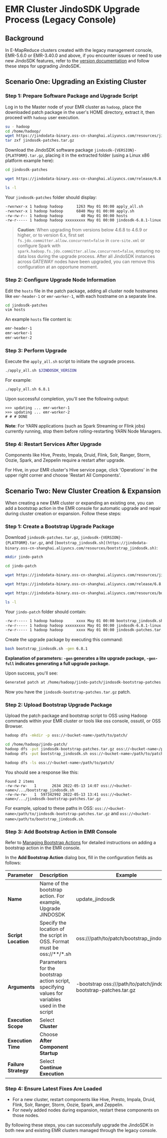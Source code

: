 # EMR Cluster JindoSDK Upgrade Process (Legacy Console)

## Background

In E-MapReduce clusters created with the legacy management console, EMR-5.6.0 or EMR-3.40.0 and above, if you encounter issues or need to use new JindoSDK features, refer to the [version documentation](../releases.md) and follow these steps for upgrading JindoSDK.

## Scenario One: Upgrading an Existing Cluster

### Step 1: Prepare Software Package and Upgrade Script

Log in to the Master node of your EMR cluster as `hadoop`, place the downloaded patch package in the user's HOME directory, extract it, then proceed with `hadoop` user execution.

```bash
su - hadoop
cd /home/hadoop/
wget https://jindodata-binary.oss-cn-shanghai.aliyuncs.com/resources/jindosdk-patches.tar.gz
tar zxf jindosdk-patches.tar.gz
```

Download the JindoSDK software package `jindosdk-{VERSION}-{PLATFORM}.tar.gz`, placing it in the extracted folder (using a Linux x86 platform example here):

```bash
cd jindosdk-patches

wget https://jindodata-binary.oss-cn-shanghai.aliyuncs.com/release/6.8.1/jindosdk-6.8.1-linux.tar.gz

ls -l
```

Your `jindosdk-patches` folder should display:

```bash
-rwxrwxr-x 1 hadoop hadoop      1263 May 01 00:00 apply_all.sh
-rwxrwxr-x 1 hadoop hadoop      6840 May 01 00:00 apply.sh
-rw-rw-r-- 1 hadoop hadoop        40 May 01 00:00 hosts
-rw-r----- 1 hadoop hadoop xxxxxxxxx May 01 00:00 jindosdk-6.8.1-linux.tar.gz
```

> **Caution**: When upgrading from versions below 4.6.8 to 4.6.9 or higher, or to version 6.x, first set `fs.jdo.committer.allow.concurrent=false` in `core-site.xml`
> or configure Spark with `spark.hadoop.fs.jdo.committer.allow.concurrent=false`, ensuring no data loss during the upgrade process.
> After all JindoSDK instances across GATEWAY nodes have been upgraded, you can remove this configuration at an opportune moment.

### Step 2: Configure Upgrade Node Information

Edit the `hosts` file in the patch package, adding all cluster node hostnames like `emr-header-1` or `emr-worker-1`, with each hostname on a separate line.

```bash
cd jindosdk-patches
vim hosts
```

An example `hosts` file content is:

```bash
emr-header-1
emr-worker-1
emr-worker-2
```

### Step 3: Perform Upgrade

Execute the `apply_all.sh` script to initiate the upgrade process.

```bash
./apply_all.sh $JINDOSDK_VERSION
```

For example:

```bash
./apply_all.sh 6.8.1
```

Upon successful completion, you'll see the following output:

```
>>> updating ... emr-worker-1
>>> updating ... emr-worker-2
# # # DONE
```

**Note**: For YARN applications (such as Spark Streaming or Flink jobs) currently running, stop them before rolling-restarting YARN Node Managers.

### Step 4: Restart Services After Upgrade

Components like Hive, Presto, Impala, Druid, Flink, Solr, Ranger, Storm, Oozie, Spark, and Zeppelin require a restart after upgrade.

For Hive, in your EMR cluster's Hive service page, click 'Operations' in the upper right corner and choose 'Restart All Components'.

## Scenario Two: New Cluster Creation & Expansion

When creating a new EMR cluster or expanding an existing one, you can add a bootstrap action in the EMR console for automatic upgrade and repair during cluster creation or expansion. Follow these steps:

### Step 1: Create a Bootstrap Upgrade Package

Download `jindosdk-patches.tar.gz`, `jindosdk-{VERSION}-{PLATFORM}.tar.gz`, and `[bootstrap_jindosdk.sh](https://jindodata-binary.oss-cn-shanghai.aliyuncs.com/resources/bootstrap_jindosdk.sh)`:

```bash
mkdir jindo-patch

cd jindo-patch

wget https://jindodata-binary.oss-cn-shanghai.aliyuncs.com/resources/jindosdk-patches.tar.gz

wget https://jindodata-binary.oss-cn-shanghai.aliyuncs.com/release/6.8.1/jindosdk-6.8.1-linux.tar.gz

wget https://jindodata-binary.oss-cn-shanghai.aliyuncs.com/resources/bootstrap_jindosdk.sh

ls -l
```

Your `jindo-patch` folder should contain:

```bash
-rw-r----- 1 hadoop hadoop      xxxx May 01 00:00 bootstrap_jindosdk.sh
-rw-r----- 1 hadoop hadoop xxxxxxxxx May 01 00:00 jindosdk-6.8.1-linux.tar.gz
-rw-r----- 1 hadoop hadoop      xxxx May 01 00:00 jindosdk-patches.tar.gz
```

Create the upgrade package by executing this command:

```bash
bash bootstrap_jindosdk.sh -gen 6.8.1
```
**Explanation of parameters: `-gen` generates a lite upgrade package, `-gen-full` indicates generating a full upgrade package.**

Upon success, you'll see:

```bash
Generated patch at /home/hadoop/jindo-patch/jindosdk-bootstrap-patches.tar.gz
```

Now you have the `jindosdk-bootstrap-patches.tar.gz` patch.

### Step 2: Upload Bootstrap Upgrade Package

Upload the patch package and bootstrap script to OSS using Hadoop commands within your EMR cluster or tools like oss console, ossutil, or OSS Browser.

```bash
hadoop dfs -mkdir -p oss://<bucket-name>/path/to/patch/

cd /home/hadoop/jindo-patch/
hadoop dfs -put jindosdk-bootstrap-patches.tar.gz oss://<bucket-name>/path/to/patch/
hadoop dfs -put bootstrap_jindosdk.sh oss://<bucket-name>/path/to/patch/

hadoop dfs -ls oss://<bucket-name>/path/to/patch/
```

You should see a response like this:

```
Found 2 items
-rw-rw-rw-   1       2634 2022-05-13 14:07 oss://<bucket-name>/.../bootstrap_jindosdk.sh
-rw-rw-rw-   1  597342992 2022-05-13 13:41 oss://<bucket-name>/.../jindosdk-bootstrap-patches.tar.gz
```

For example, upload to these paths in OSS: `oss://<bucket-name>/path/to/jindosdk-bootstrap-patches.tar.gz` and `oss://<bucket-name>/path/to/bootstrap_jindosdk.sh`.

### Step 3: Add Bootstrap Action in EMR Console

Refer to [Managing Bootstrap Actions](https://help.aliyun.com/document_detail/28108.htm#concept-q52-vln-y2b) for detailed instructions on adding a bootstrap action in the EMR console.

In the **Add Bootstrap Action** dialog box, fill in the configuration fields as follows:

| Parameter             | Description                                                  | Example                                                         |
| :-------------------- | :----------------------------------------------------------- | ------------------------------------------------------------ |
| **Name**              | Name of the bootstrap action. For example, Upgrade JINDOSDK    | update_jindosdk                                              |
| **Script Location**    | Specify the location of the script in OSS. Format must be oss://**/*.sh | oss://<bucket-name>/path/to/patch/bootstrap_jindosdk.sh      |
| **Arguments**         | Parameters for the bootstrap action script, specifying values for variables used in the script | -bootstrap oss://<bucket-name>/path/to/patch/jindosdk-bootstrap-patches.tar.gz |
| **Execution Scope**    | Select **Cluster**                                            |                                                               |
| **Execution Time**     | Choose **After Component Startup**                             |                                                               |
| **Failure Strategy**   | Select **Continue Execution**                                  |                                                               |

### Step 4: Ensure Latest Fixes Are Loaded

* For a new cluster, restart components like Hive, Presto, Impala, Druid, Flink, Solr, Ranger, Storm, Oozie, Spark, and Zeppelin.
* For newly added nodes during expansion, restart these components on those nodes.

By following these steps, you can successfully upgrade the JindoSDK in both new and existing EMR clusters managed through the legacy console.